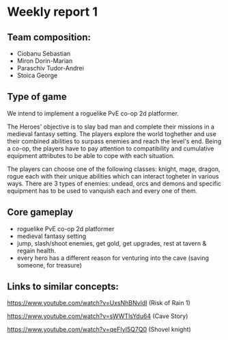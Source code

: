 # Weekly report 1

## Team composition:

* Ciobanu Sebastian
* Miron Dorin-Marian
* Paraschiv Tudor-Andrei
* Stoica George


## Type of game

We intend to implement a roguelike PvE co-op 2d platformer.

The Heroes' objective is to slay bad man and complete their missions in a medieval fantasy setting. The players explore the world toghether and use their combined abilities to surpass enemies and reach the level's end. Being a co-op, the players have to pay attention to compatibility and cumulative equipment attributes to be able to cope with each situation. 

The players can choose one of the following classes: knight, mage, dragon, rogue each with their unique abilities which can interact togheter in various ways. There are 3 types of enemies: undead, orcs and demons and specific equipment has to be used to vanquish each and every one of them.

## Core gameplay
- roguelike PvE co-op 2d platformer
- medieval fantasy setting
- jump, slash/shoot enemies, get gold, get upgrades, rest at tavern & regain health.
- every hero has a different reason for venturing into the cave (saving someone, for treasure)

## Links to similar concepts:

https://www.youtube.com/watch?v=UxsNhBNvldI (Risk of Rain 1)

https://www.youtube.com/watch?v=sWWTlsYdu64 (Cave Story)

https://www.youtube.com/watch?v=qeFIyI5Q7Q0 (Shovel knight)
